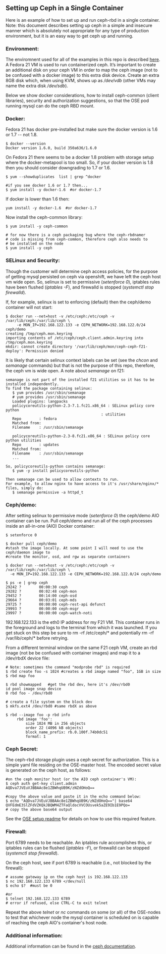 ## Setting up Ceph in a Single Container

Here is an example of how to set up and run ceph-rbd in a single container. Note: this document describes setting up ceph in a simple and insecure manner which is absolutely not appropriate for any type of production environment, but it is an easy way to get ceph up and running.

### Environment:
The enviromnent used for all of the examples in this repo is described [here](ENV.md). A Fedora 21 VM is used to run containerized ceph. It’s important to create an additional disk on your ceph VM in order to map the ceph image (not to be confused with a docker image) to this extra disk device. Create an extra 8GB disk which, when using KVM, shows up as */dev/vdb* (other VMs may name the extra disk */dev/sdb*).

Below we show docker considerations, how to install ceph-common (client libraries), security and authorization suggestions, so that the OSE pod running mysql can do the ceph RBD mount.

### Docker:
Fedora 21 has docker pre-installed but make sure the docker version is 1.6 or 1.7 -- not 1.8.

```
$ docker --version
Docker version 1.6.0, build 350a636/1.6.0
```

On Fedora 21 there seems to be a docker 1.8 problem with storage setup where the docker-metapool is too small. So, if your docker version is 1.8 then you should consider downgrading to 1.7 or 1.6.

```
$ yum --showduplicates  list | grep ^docker

#if you see docker 1.6 or 1.7 then...
$ yum install -y docker-1.6  #or docker-1.7
```

If docker is lower than 1.6 then:

```
yum install -y docker-1.6  #or docker-1.7
```

Now install the ceph-common library:

```
$ yum install -y ceph-common
 
# for now there is a ceph packaging bug where the ceph-rbdnamer
# code is missing from ceph-common, therefore ceph also needs to
# be installed on the node
$ yum install -y ceph
```

### SELinux and Security:
Though the customer will determine ceph access policies, for the purpose of getting mysql persisted on ceph via openshift, we have left the ceph host vm wide open. So, selinux is set to permissive (*setenforce 0*), iptables rules have been flushed (*iptables -F*), and firewalld is stopped (*systemctl stop firewalld*).

If, for example, selinux is set to enforcing (default) then the ceph/demo container will not start: 

```
$ docker run --net=host -v /etc/ceph:/etc/ceph -v /var/lib/ceph:/var/lib/ceph \
     -e MON_IP=192.168.122.133 -e CEPH_NETWORK=192.168.122.0/24 ceph/demo 
creating /tmp/ceph.mon.keyring
importing contents of /etc/ceph/ceph.client.admin.keyring into /tmp/ceph.mon.keyring
mkdir: cannot create directory '/var/lib/ceph/mon/ceph-ceph-f21-deploy': Permission denied
```

It is likely that certain selinux context labels can be set (see the *chcon* and *semanage* commands) but that is not the purpose of this repo, therefore, the ceph vm is wide open. A note about *semanage* on f21:
```
semanage is not part of the installed f21 utilities so it has to be installed independently.
To find the package containing selinux:
   $ yum provides /usr/sbin/semanage
   # yum provides /usr/sbin/semanage
   Loaded plugins: langpacks
   policycoreutils-python-2.3-7.1.fc21.x86_64 : SELinux policy core python
                                           : utilities
   Repo        : fedora
   Matched from:
   Filename    : /usr/sbin/semanage

   policycoreutils-python-2.3-8.fc21.x86_64 : SELinux policy core python utilities
   Repo        : updates
   Matched from:
   Filename    : /usr/sbin/semanage
   ...

So, policycoreutils-python contains semanage:
   $ yum -y install policycoreutils-python

Then semanage can be used to allow contexts to run.
For example, to allow nginx to have access to it's /usr/share/nginx/* files, simply do:
   $ semanage permissive -a httpd_t
```

### Ceph/demo:
After setting selinux to permissive mode (*setenforce 0*) the ceph/demo AIO container can be run. Pull ceph/demo and run all of the ceph processes inside an all-in-one (AIO) Docker container:

```
$ setenforce 0

$ docker pull ceph/demo
#stash the image locally. At some point I will need to use the ceph/daemon image to
#create the monitor, osd, and rgw as separate containers
 
$ docker run --net=host -v /etc/ceph:/etc/ceph -v /var/lib/ceph:/var/lib/ceph \
  -e MON_IP=192.168.122.133 -e CEPH_NETWORK=192.168.122.0/24 ceph/demo
 
$ ps -e | grep ceph
29242 ?        00:00:30 ceph
29282 ?        00:02:48 ceph-mon
29452 ?        00:14:00 ceph-osd
29664 ?        00:03:01 ceph-mds
29725 ?        00:00:00 ceph-rest-api defunct
29993 ?        00:00:00 ceph-msgr
29997 ?        00:00:00 ceph-watch-noti
```

192.168.122.133 is the eth0 IP address for my F21 VM. This container runs in the foreground and logs to the terminal from which it was launched. If you get stuck on this step be sure to rm -rf /etc/ceph/* and potentially rm -rf /var/lib/ceph/* before retrying.

From a different terminal window on the same F21 ceph VM, create an rbd image (not be be confused with container images) and map it to a /dev/rbdX device file:

```
# Note: sometimes the command "modprobe rbd" is required
$ rbd create foo -s 1024 #creates a rbd image named "foo", 1GB in size
$ rbd map foo
 
$ rbd showmapped   #get the rbd dev, here it's /dev/rbd0
id pool image snap device 
0 rbd foo - /dev/rbd0
 
# create a file system on the block dev
$ mkfs.ext4 /dev/rbd0 #same rbdX as above
 
$ rbd --image foo -p rbd info
     rbd image 'foo':
         size 1024 MB in 256 objects
         order 22 (4096 kB objects)
         block_name_prefix: rb.0.100f.74b0dc51
         format: 1
```

### Ceph Secret:
The ceph-rbd storage plugin uses a ceph secret for authorization. This is a simple yaml file residing on the OSE-master host. The encoded secret value is generated on the ceph host, as follows:

```
#on the ceph monitor host (or the AIO ceph container's VM):
$ ceph auth get-key client.admin
AQDva7JVEuVJBBAAc8e1ZBWhqUB9K/zNZdOHoQ==

#copy the above value and paste it in the echo command below:
$ echo "AQDva7JVEuVJBBAAc8e1ZBWhqUB9K/zNZdOHoQ=="| base64
QVFEdmE3SlZFdVZKQkJBQWM4ZTFaQldocVVCOUsvek5aZE9Ib1E9PQo=
# copy the above base64 output
```

See the [OSE setup readme](OSE.md) for details on how to use this required feature.

### Firewall:
Port 6789 needs to be reachable. An iptables rule accomplishes this, or iptables rules can be flushed (*iptables -F*), or firewalld can be stopped (*systemctl stop firewalld*).

On the ceph host, see if port 6789 is reachable (i.e., not blocked by the firewall):

```
# assume gateway ip on the ceph host is 192.168.122.133
$ nc 192.168.122.133 6789 </dev/null
$ echo $?  #must be 0
 
#or
$ telnet 192.168.122.133 6789
# error if refused, else CTRL-C to exit telnet
```

Repeat the above *telnet* or *nc* commands on some (or all) of the OSE-nodes to test that whichever node the mysql container is scheduled on is capable of reaching the ceph AIO's container's host node.

### Additional information:
Additional information can be found in the [ceph documentation](http://ceph.com/docs/master/start/quick-rbd/).
